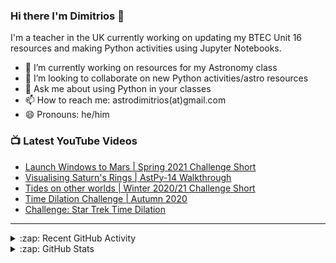 ### Hi there I'm Dimitrios :stars:

I'm a teacher in the UK currently working on updating my BTEC Unit 16 resources and making Python activities using Jupyter Notebooks.

- 🔭 I’m currently working on resources for my Astronomy class
- 👯 I’m looking to collaborate on new Python activities/astro resources
- 💬 Ask me about using Python in your classes
- 📫 How to reach me: astrodimitrios(at)gmail.com
- 😄 Pronouns: he/him

### 📺 Latest YouTube Videos

<!-- YOUTUBE:START -->
- [Launch Windows to Mars | Spring 2021 Challenge Short](https://www.youtube.com/watch?v=_3QxdKO1B2o)
- [Visualising Saturn's Rings | AstPy-14 Walkthrough](https://www.youtube.com/watch?v=17HukTDR7vM)
- [Tides on other worlds | Winter 2020/21 Challenge Short](https://www.youtube.com/watch?v=hm5cI8TQv7I)
- [Time Dilation Challenge | Autumn 2020](https://www.youtube.com/watch?v=wGmS2CCaKxg)
- [Challenge: Star Trek Time Dilation](https://www.youtube.com/watch?v=zwUEvdA4B6w)
<!-- YOUTUBE:END -->

---

<details>
  <summary>:zap: Recent GitHub Activity</summary>
  
<!--START_SECTION:activity-->
1. 🗣 Commented on [#166](https://github.com/jupyterhub/nbgitpuller/issues/166) in [jupyterhub/nbgitpuller](https://github.com/jupyterhub/nbgitpuller)
2. ❗️ Opened issue [#166](https://github.com/jupyterhub/nbgitpuller/issues/166) in [jupyterhub/nbgitpuller](https://github.com/jupyterhub/nbgitpuller)
3. ❗️ Opened issue [#653](https://github.com/jupyterhub/the-littlest-jupyterhub/issues/653) in [jupyterhub/the-littlest-jupyterhub](https://github.com/jupyterhub/the-littlest-jupyterhub)
4. ❗️ Closed issue [#9](https://github.com/astroDimitrios/Astronomy/issues/9) in [astroDimitrios/Astronomy](https://github.com/astroDimitrios/Astronomy)
5. 🗣 Commented on [#9](https://github.com/astroDimitrios/Astronomy/issues/9) in [astroDimitrios/Astronomy](https://github.com/astroDimitrios/Astronomy)
<!--END_SECTION:activity-->

</details>

<details>
  <summary>:zap: GitHub Stats</summary>

  <img align="left" alt="astroDimitrios' GitHub Stats" src="https://github-readme-stats.vercel.app/api?username=astroDimitrios&show_icons=true&hide_border=true" />

</details>

<!--
**astroDimitrios/astroDimitrios** is a ✨ _special_ ✨ repository because its `README.md` (this file) appears on your GitHub profile.

Here are some ideas to get you started:

- 🔭 I’m currently working on ...
- 🌱 I’m currently learning ...
- 👯 I’m looking to collaborate on ...
- 🤔 I’m looking for help with ...
- 💬 Ask me about ...
- 📫 How to reach me: ...
- 😄 Pronouns: ...
- ⚡ Fun fact: ...
-->
